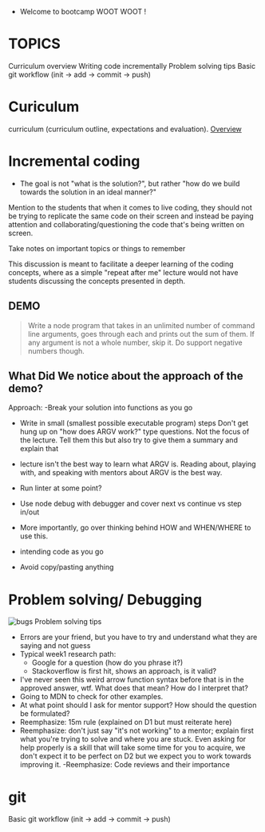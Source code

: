 
- Welcome to bootcamp WOOT WOOT !

# TOPICS
Curriculum overview
Writing code incrementally
Problem solving tips
Basic git workflow (init -> add -> commit -> push)


# Curiculum
curriculum (curriculum outline, expectations and evaluation).
[Overview](https://docs.google.com/presentation/d/1m3R_aN4S5YoCBmXRbjaZQGatygWyZXYLcN-fkcP_HWA)


# Incremental coding
- The goal is not "what is the solution?", but rather "how do we build towards the solution in an ideal manner?"

Mention to the students that when it comes to live coding, they should not be trying to replicate the same code on their screen and instead be paying attention and collaborating/questioning the code that's being written on screen.

Take notes on important topics or things to remember

This discussion is meant to facilitate a deeper learning of the coding concepts, where as a simple "repeat after me" lecture would not have students discussing the concepts presented in depth.

## DEMO
>Write a node program that takes in an unlimited number of command line arguments, goes through each and prints out the sum of them. If any argument is not a whole number, skip it. Do support negative numbers though.

## What Did We notice about the approach of the demo?

Approach:
-Break your solution into functions as you go
- Write in small (smallest possible executable program) steps
Don't get hung up on "how does ARGV work?" type questions. Not the focus of the lecture. Tell them this but also try to give them a summary and explain that 
- lecture isn't the best way to learn what ARGV is. Reading about, playing with, and speaking with mentors about ARGV is the best way.
- Run linter at some point?
- Use node debug with debugger and cover next vs continue vs step in/out
- More importantly, go over thinking behind HOW and WHEN/WHERE to use this.

- intending code as you go
- Avoid copy/pasting anything

# Problem solving/ Debugging
![bugs](debugging.png)
Problem solving tips
- Errors are your friend, but you have to try and understand what they are saying and not guess
- Typical week1 research path:
    - Google for a question (how do you phrase it?)
    - Stackoverflow is first hit, shows an approach, is it valid?
- I've never seen this weird arrow function syntax before that is in the approved answer, wtf. What does that mean? How do I interpret that?
- Going to MDN to check for other examples.
- At what point should I ask for mentor support? How should the question be formulated?
- Reemphasize: 15m rule (explained on D1 but must reiterate here)
- Reemphasize: don't just say "it's not working" to a mentor; explain first what you're trying to solve and where you are stuck. Even asking for help properly is a skill that will take some time for you to acquire, we don't expect it to be perfect on D2 but we expect you to work towards improving it. -Reemphasize: Code reviews and their importance


# git
Basic git workflow (init -> add -> commit -> push)

